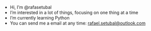 - Hi, I’m @rafasetubal
- I’m interested in a lot of things, focusing on one thing at a time
- I’m currently learning Python
- You can send me a email at any time: rafael.setubal@outlook.com

<!---
rafasetubal/rafasetubal is a ✨ special ✨ repository because its `README.md` (this file) appears on your GitHub profile.
You can click the Preview link to take a look at your changes.
--->
